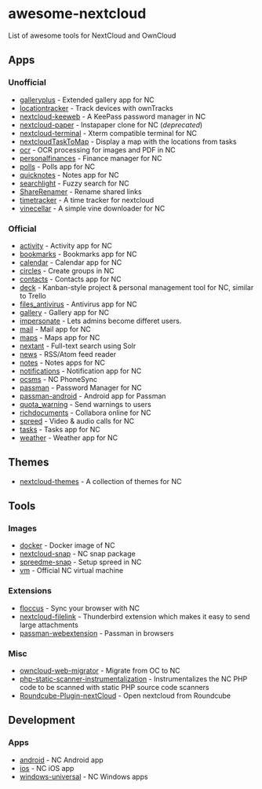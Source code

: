 # awesome-nextcloud
List of awesome tools for NextCloud and OwnCloud

## Apps
### Unofficial
* [galleryplus](https://github.com/oparoz/galleryplus) - Extended gallery app for NC
* [locationtracker](https://github.com/schiessle/locationtracker) - Track devices with ownTracks
* [nextcloud-keeweb](https://github.com/jhass/nextcloud-keeweb) - A KeePass password manager in NC
* [nextcloud-paper](https://github.com/andreasjacobsen93/nextcloud-paper) - Instapaper clone for NC (*deprecated*)
* [nextcloud-terminal](https://github.com/gabor-udvari/nextcloud-terminal) - Xterm compatible terminal for NC
* [nextcloudTaskToMap](https://github.com/valentinbonneaud/nextcloudTaskToMap) - Display a map with the locations from tasks
* [ocr](https://github.com/janis91/ocr) - OCR processing for images and PDF in NC
* [personalfinances](https://github.com/matiasdelellis/personalfinances) - Finance manager for NC
* [polls](https://github.com/v1r0x/polls) - Polls app for NC
* [quicknotes](https://github.com/matiasdelellis/quicknotes) - Notes app for NC
* [searchlight](https://github.com/icewind1991/searchlight) - Fuzzy search for NC
* [ShareRenamer](https://github.com/DecaTec/sharerenamer) - Rename shared links
* [timetracker](https://github.com/jakobsack/timetracker) - A time tracker for nextcloud
* [vinecellar](https://github.com/ChristophWurst/vinecellar) - A simple vine downloader for NC

### Official
* [activity](https://github.com/nextcloud/activity) - Activity app for NC
* [bookmarks](https://github.com/nextcloud/bookmarks) - Bookmarks app for NC
* [calendar](https://github.com/nextcloud/calendar) - Calendar app for NC
* [circles](https://github.com/nextcloud/circles) - Create groups in NC
* [contacts](https://github.com/nextcloud/contacts) - Contacts app for NC
* [deck](https://github.com/nextcloud/deck) - Kanban-style project & personal management tool for NC, similar to Trello
* [files_antivirus](https://github.com/nextcloud/files_antivirus) - Antivirus app for NC
* [gallery](https://github.com/nextcloud/gallery) - Gallery app for NC
* [impersonate](https://github.com/nextcloud/impersonate) - Lets admins become differet users.
* [mail](https://github.com/nextcloud/mail) - Mail app for NC
* [maps](https://github.com/nextcloud/maps) - Maps app for NC
* [nextant](https://github.com/nextcloud/nextant) - Full-text search using Solr
* [news](https://github.com/nextcloud/news) - RSS/Atom feed reader
* [notes](https://github.com/nextcloud/notes) - Notes apps for NC
* [notifications](https://github.com/nextcloud/notifications) - Notification app for NC
* [ocsms](https://github.com/nextcloud/ocsms) - NC PhoneSync
* [passman](https://github.com/nextcloud/passman) - Password Manager for NC
* [passman-android](https://github.com/nextcloud/passman-android) - Android app for Passman
* [quota_warning](https://github.com/nextcloud/quota_warning) - Send warnings to users
* [richdocuments](https://github.com/nextcloud/richdocuments) - Collabora online for NC
* [spreed](https://github.com/nextcloud/spreed) - Video & audio calls for NC
* [tasks](https://github.com/nextcloud/tasks) - Tasks app for NC
* [weather](https://github.com/nextcloud/weather) - Weather app for NC

## Themes
* [nextcloud-themes](https://github.com/Chais/nextcloud-themes) - A collection of themes for NC

## Tools

### Images
* [docker](https://github.com/nextcloud/docker) - Docker image of NC
* [nextcloud-snap](https://github.com/nextcloud/nextcloud-snap) - NC snap package
* [spreedme-snap](https://github.com/nextcloud/spreedme-snap) - Setup spreed in NC
* [vm](https://github.com/nextcloud/vm) - Official NC virtual machine

### Extensions
* [floccus](https://github.com/marcelklehr/floccus) - Sync your browser with NC
* [nextcloud-filelink](https://github.com/nextcloud/nextcloud-filelink) - Thunderbird extension which makes it easy to send large attachments
* [passman-webextension](https://github.com/nextcloud/passman-webextension) - Passman in browsers

### Misc
* [owncloud-web-migrator](https://github.com/nextcloud/owncloud-web-migrator) - Migrate from OC to NC
* [php-static-scanner-instrumentalization](https://github.com/nextcloud/php-static-scanner-instrumentalization) - Instrumentalizes the NC PHP code to be scanned with static PHP source code scanners
* [Roundcube-Plugin-nextCloud](https://github.com/texxasrulez/Roundcube-Plugin-nextCloud) - Open nextcloud from Roundcube

## Development

### Apps
* [android](https://github.com/nextcloud/android) - NC Android app
* [ios](https://github.com/nextcloud/ios) - NC iOS app
* [windows-universal](https://github.com/nextcloud/windows-universal) - NC Windows apps
